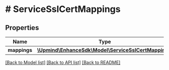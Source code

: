 # # ServiceSslCertMappings

## Properties

Name | Type | Description | Notes
------------ | ------------- | ------------- | -------------
**mappings** | [**\Upmind\EnhanceSdk\Model\ServiceSslCertMapping[]**](ServiceSslCertMapping.md) |  | [optional]

[[Back to Model list]](../../README.md#models) [[Back to API list]](../../README.md#endpoints) [[Back to README]](../../README.md)
